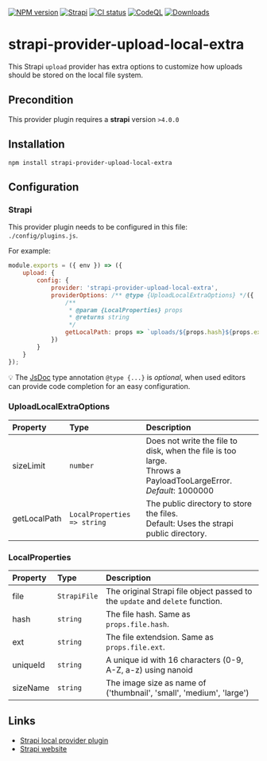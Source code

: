 [![NPM version](https://img.shields.io/npm/v/strapi-provider-upload-local-extra.svg)](https://www.npmjs.com/package/strapi-provider-upload-local-extra)
[![Strapi](https://img.shields.io/badge/strapi-%3E4.0.0-blue?style=flat-square)](https://strapi.io/)
[![CI status](https://github.com/zeitport/strapi-provider-upload-local-extra/workflows/CI/badge.svg?branch=main&event=push)](https://github.com/zeitport/strapi-provider-upload-local-extra/actions?query=workflow%3ACI)
[![CodeQL](https://github.com/zeitport/strapi-provider-upload-local-extra/workflows/CodeQL/badge.svg)](https://github.com/zeitport/strapi-provider-upload-local-extra/actions?query=workflow%3ACodeQL)
[![Downloads](https://img.shields.io/npm/dm/strapi-provider-upload-local-extra.svg)](https://www.npmjs.com/package/strapi-provider-upload-local-extra)

# strapi-provider-upload-local-extra

This Strapi `upload` provider has extra options to customize how uploads should be stored on the local file system.

## Precondition
This provider plugin requires a __strapi__ version `>4.0.0`

## Installation

```cli
npm install strapi-provider-upload-local-extra
```


## Configuration

### Strapi

This provider plugin needs to be configured in this file: `./config/plugins.js`.

For example:

```js
module.exports = ({ env }) => ({
    upload: {
        config: {
            provider: 'strapi-provider-upload-local-extra',
            providerOptions: /** @type {UploadLocalExtraOptions} */({
                /**
                 * @param {LocalProperties} props
                 * @returns string
                 */
                getLocalPath: props => `uploads/${props.hash}${props.ext}`
            })
        }
    }
});
```

💡 The [JsDoc] type annotation `@type {...}` is _optional_, when used editors can provide code completion for an easy configuration.


### UploadLocalExtraOptions

| Property      | Type                         | Description                                                                                                             |
|:--------------|:-----------------------------|:------------------------------------------------------------------------------------------------------------------------|
| sizeLimit     | `number`                     | Does not write the file to disk, when the file is too large.<br/> Throws a PayloadTooLargeError.<br/>_Default_: 1000000 |   
| getLocalPath  | `LocalProperties => string`  | The public directory to store the files.<br/>Default: Uses the strapi public directory.                                 |

### LocalProperties

| Property | Type         | Description                                                                   |
|:---------|:-------------|:------------------------------------------------------------------------------|
| file     | `StrapiFile` | The original Strapi file object passed to the `update` and `delete` function. |   
| hash     | `string`     | The file hash. Same as `props.file.hash`.                                     |     
| ext      | `string`   | The file extendsion. Same as `props.file.ext`.                                |
| uniqueId | `string` | A unique id with 16 characters (0-9, A-Z, a-z) using nanoid                   |   
| sizeName | `string` | The image size as name of ('thumbnail', 'small', 'medium', 'large')           |


## Links

- [Strapi local provider plugin](https://www.npmjs.com/package/strapi-provider-upload-local)
- [Strapi website](https://strapi.io/)

[JsDoc]: <https://www.typescriptlang.org/docs/handbook/jsdoc-supported-types.html> "JsDoc Reference" 
